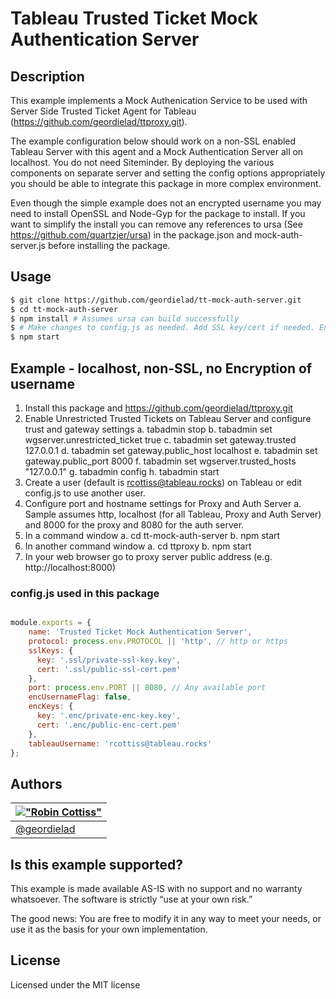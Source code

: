 # Tableau Trusted Ticket Mock Authentication Server
## Description
This example implements a Mock Authenication Service to be used with Server Side Trusted Ticket Agent for Tableau  (https://github.com/geordielad/ttproxy.git).

The example configuration below should work on a non-SSL enabled Tableau Server with this agent and a Mock Authentication Server all on localhost. You do not need Siteminder. By deploying the various components on separate server and setting the config options appropriately you should be able to integrate this package in more complex environment.

Even though the simple example does not an encrypted username you may need to install OpenSSL and Node-Gyp for the package to install. If you want to simplify the install you can remove any references to ursa (See https://github.com/quartzjer/ursa) in the package.json and mock-auth-server.js before installing the package.

## Usage

```bash
$ git clone https://github.com/geordielad/tt-mock-auth-server.git
$ cd tt-mock-auth-server
$ npm install # Assumes ursa can build successfully
$ # Make changes to config.js as needed. Add SSL key/cert if needed. Enable Encryption of username
$ npm start
```

## Example - localhost, non-SSL, no Encryption of username

1. Install this package and https://github.com/geordielad/ttproxy.git
2. Enable Unrestricted Trusted Tickets on Tableau Server and configure trust and gateway settings
    a. tabadmin stop
    b. tabadmin set wgserver.unrestricted_ticket true
    c. tabadmin set gateway.trusted 127.0.0.1
    d. tabadmin set gateway.public_host localhost
    e. tabadmin set gateway.public_port 8000
    f. tabadmin set wgserver.trusted_hosts "127.0.0.1"
    g. tabadmin config
    h. tabadmin start
3. Create a user (default is rcottiss@tableau.rocks) on Tableau or edit config.js to use another user.
4. Configure port and hostname settings for Proxy and Auth Server
    a. Sample assumes http, localhost (for all Tableau, Proxy and Auth Server) and 8000 for the proxy and 8080 for the auth server.
5.	In a command window
    a. cd tt-mock-auth-server
    b. npm start
6. In another command window
    a. cd ttproxy
    b. npm start
7.	In your web browser go to proxy server public address (e.g. http://localhost:8000)

### config.js used in this package

```javascript

module.exports = {
    name: 'Trusted Ticket Mock Authentication Server',
    protocol: process.env.PROTOCOL || 'http', // http or https
    sslKeys: {
      key: '.ssl/private-ssl-key.key',
      cert: '.ssl/public-ssl-cert.pem'
    },
    port: process.env.PORT || 8080, // Any available port
    encUsernameFlag: false,
    encKeys: {
      key: '.enc/private-enc-key.key',
      cert: '.enc/public-enc-cert.pem'
    },
    tableauUsername: 'rcottiss@tableau.rocks'
};

```

## Authors

| [!["Robin Cottiss"](http://gravatar.com/avatar/b7ccc70dfdbfc700d88c1ca246fa4946.png?s=60)](http://tableau.com "Robin Cottiss <rcottiss@tableau.com>") |
|---|
| [@geordielad](https://twitter.com/geordielad) |

## Is this example supported?

This example is made available AS-IS with no support and no warranty whatsoever. The software is strictly “use at your own risk.”

The good news: You are free to modify it in any way to meet your needs, or use it as the basis for your own implementation.

## License

Licensed under the MIT license
